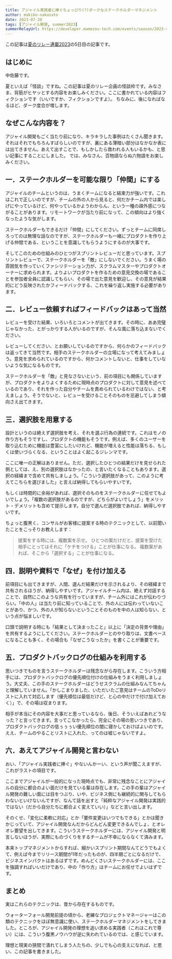 ```yaml
---
title: アジャイル実践者に捧ぐちょっぴり(?)ダークなステークホルダーマネジメント
author: makiko-nakasato
date: 2023-07-28
tags: [アジャイル開発, summer2023]
summerRelayUrl: https://developer.mamezou-tech.com/events/season/2023-summer/
---
```

この記事は[夏のリレー連載2023](/events/season/2023-summer/)の5日目の記事です。

## はじめに
中佐藤です。

夏といえば「怪談」ですね。この記事は夏のリレー企画の怪談枠です。みなさま、背筋がヒヤッとする内容をお楽しみください。ここに書かれている内容はフィクションです（いいですか、フィクションですよ）。
ちなみに、後になればなるほど、ダーク度合が増します。

## なぜこんな内容を？
アジャイル開発もごく当たり前になり、キラキラした事例はたくさん聞きます。それはそれでもちろんすばらしいのですが、裏にある薄暗い部分はなかなか表には出てきません。あえて出すことで、もしかしたら救われる人もいるかも、と思い記事にすることにしました。
では、みなさん、百物語ならぬ六物語をお楽しみください。

## 一．ステークホルダーを可能な限り「仲間」にする
アジャイルのチームというのは、うまくチームになると結束力が強いです。これはこれで正しいのですが、チームの外の人から見ると、何だかチーム内では楽しげにやっているけど、何やっているかようわからん、という一種の疎外感につながることがあります。リモートワークが当たり前になって、この傾向はより強くなったような気がします。

ステークホルダーもできるだけ「仲間」にしてください。ずっとチームに同席しろってのは無理な話なのですが、ステークホルダーも一緒にプロダクトを作り上げる仲間である、ということを意識してもらうようにするのが大事です。

そしてこのための仕組みのひとつがスプリントレビューだと思っています。スプリントレビューで、ステークホルダーを「敵」にしないでください。うまく場の雰囲気を作っていくファシリテーション力が、スクラムマスターやプロダクトオーナーに求められます。よりよいプロダクトを作るための意見交換の場であることを参加者全員に認識してもらい、その場で出た意見を歓迎し、その意見が結果的にどう反映されたかフィードバックする、これを繰り返し実施する必要があります。

## 二．レビュー依頼すればフィードバックはあって当然
レビューを受けた結果、いろいろとコメントが出てきます。その時に、ああ完璧じゃなかった、とがっかりする人がいるのですが、そんな風に落ち込まないでください。

レビューしてください、とお願いしているのですから、何らかのフィードバックは返ってきて当然です。相手のステークホルダーの立場になって考えてみましょう。意見を求められているのですから、何かコメントしないと、仕事をしていないような気になるものです。

ステークホルダーを「敵」と見なさないという、前の項目にも関係していますが、プロダクトをよりよくするために現時点のプロダクトに対して意見を述べているのであり、それを作った自分やチームを責められているわけではない、と考えましょう。そうでないと、レビューを受けることそのものを忌避してしまう傾向さえ出てきます。

## 三．選択肢を用意する
設計というのは絶えず選択肢を考え、それを選ぶ行為の連続です。これはモノの作り方もそうですし、プロダクトの機能もそうです。例えば、多くのユーザーを取り込むために機能は豊富にしたいけれど、機能が増えると性能は落ちる、もしくは使いづらくなる、ということはよく起こるジレンマです。

ここに唯一の正解はありません。ただ、選択したひとつの結果だけを見せられた側としては、え、別の選択肢はなかったの、と言いたくなることもあります。選択の経緯まで含めて共有しましょう。「こういう選択肢があって、このように考えてこちらを選びました」と言えば納得してもらいやすいです。

もしくは時間的に余裕があれば、選択そのものをステークホルダーに任せてもよいでしょう。「複数の選択肢があるのですが、どちらがよいでしょう」をメリット・デメリットも含めて提示します。自分で選んだ選択肢であれば、納得しやすいです。

ちょっと腹黒く、コンサルがお客様に提案する時のテクニックとして、以前聞いたことをこっそりお教えします：
> 提案をする時には、複数案を示せ。
> ひとつの案だけだと、提案を受けた相手にとってはそれに「ケチをつける」ことが仕事になる。
> 複数案があれば、そこから「選択する」ことが仕事になる。

## 四．説明や資料で「なぜ」を付け加える
前項目にも出てきますが、人間、選んだ結果だけを示されるより、その経緯まで共有されるほうが、納得しやすいです。アジャイルチーム内は、絶えず対話することで、自然にこのような共有を行っていますが、チーム外にはこれが伝わりづらい。「中の人」は当たり前に知っていることで、外の人には伝わっていないことがあり、かつ、外の人が知らないということそのものを中の人は知らない、という点が悩ましいです。

口頭で説明する時にも「結果として決まったこと」以上に「決定の背景や理由」を共有するようにしてください。ステークホルダーとのやり取りは、文書ベースになることも多く、その場合も「なぜこうなったか」を書くことが重要です。

## 五．プロダクトバックログの仕組みを利用する
思いつきでものを言うステークホルダーは残念ながら存在します。こういう方相手には、プロダクトバックログの優先順位付けの仕組みをうまく利用しましょう。大丈夫、この手のステークホルダーはどうせスクラムの仕組みなんてちゃんと理解していません。「かしこまりました、いただいたご意見はチームのToDoリストに入れて対応します（優先順位は最低だけど、と心の中だけで付け加えておく）」で、その場は収まります。

相手が本当にその内容を大事だと思っているなら、後日、そういえばあれどうなった？と言ってきます。言ってこなかったら、完全にその場の思いつきであり、プロダクトバックログの低ぅぅぅい優先順位の闇に寝かしておけばよいのです。ええ、チームのやることリストに入れた、ってのは嘘じゃないですよ。

## 六．あえてアジャイル開発と言わない
おい、「アジャイル実践者に捧ぐ」やないんかーい、という声が聞こえますが、これがラストの項目です。

ここまでアジャイルが一般的になった現時点でも、非常に残念なことにアジャイルの自分に都合のよい面だけを見ている輩は存在します。この手の輩はアジャイル開発の難しい面には目をつぶり、いや、ビジネス側にも継続的に関与してもらわないといけないんですが、なんて話を出すと「純粋なアジャイル開発は実践的ではない（だから自分たちに都合よく変えていい）」などと言い出します。

そのくせ、「変化に柔軟に対応」とか「要件変更はいつでもできる」とかは聞きかじっていて、アジャイル開発なんだからどんどん変更できるんでしょ、とオレオレ要望を出してきます。こういうステークホルダーには、アジャイル開発と明言しないほうが、実際にものづくりをするチームが不幸にならなくて済みます。

本来トップマネジメントからすれば、細かいスプリント期間なんてどうでもよくて、例えば今までリリース期間が1年だったものが、四半期ごとになるだけで、ビジネスインパクトはあるはずです。めんどくさいステークホルダーには、ここを強調すればいいだけであり、中の「作り方」はチームにお任せでよいはずです。

## まとめ
実はこれらのテクニックは、昔から存在するものです。

ウォーターフォール開発前提の頃から、老練なプロジェクトマネージャーはこの類のテクニックをほぼ無意識に使い、ステークホルダーマネジメントをしてきました。ところが、アジャイル開発の理想を追い求める実践者（これはこれで尊い）には、こういう腹黒ノウハウが逆に失われているのでは、と感じています。

理想と現実の狭間で潰れてしまう人たちの、少しでも心の支えになれば、と思い、この記事を書きました。
